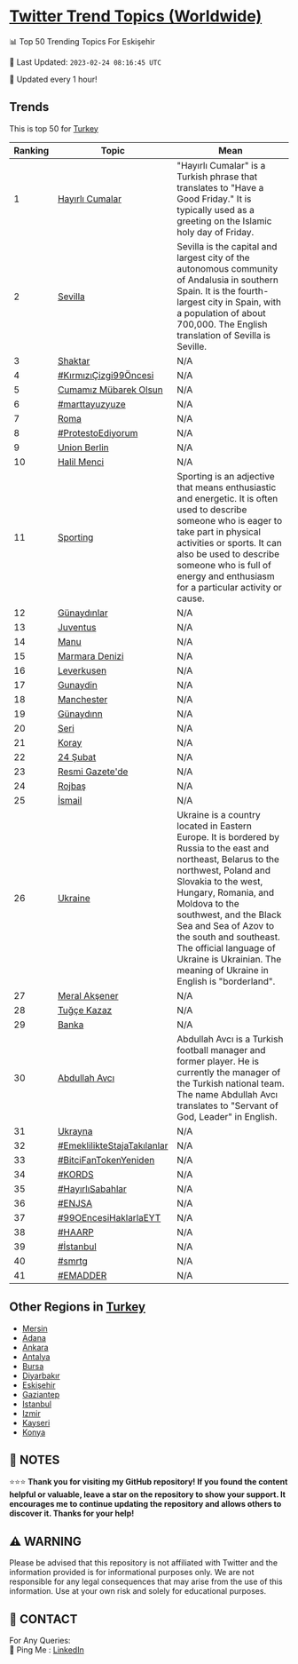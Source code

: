 [Twitter Trend Topics (Worldwide)](https://github.com/ErcinDedeoglu/Twitter-Trend-Topics)
==========


📊 Top 50 Trending Topics For Eskişehir

📆 Last Updated: `2023-02-24 08:16:45 UTC`

🔧 Updated every 1 hour!


## Trends

This is top 50 for [Turkey](</Turkey>)

| Ranking | Topic | Mean |
| ------- | ------------ | ------------ |
| 1 | [Hayırlı Cumalar](http://twitter.com/search?q=Hay%c4%b1rl%c4%b1+Cumalar) | "Hayırlı Cumalar" is a Turkish phrase that translates to "Have a Good Friday." It is typically used as a greeting on the Islamic holy day of Friday. |
| 2 | [Sevilla](http://twitter.com/search?q=Sevilla) | Sevilla is the capital and largest city of the autonomous community of Andalusia in southern Spain. It is the fourth-largest city in Spain, with a population of about 700,000. The English translation of Sevilla is Seville. |
| 3 | [Shaktar](http://twitter.com/search?q=Shaktar) | N/A |
| 4 | [#KırmızıÇizgi99Öncesi](http://twitter.com/search?q=%23K%c4%b1rm%c4%b1z%c4%b1%c3%87izgi99%c3%96ncesi) | N/A |
| 5 | [Cumamız Mübarek Olsun](http://twitter.com/search?q=Cumam%c4%b1z+M%c3%bcbarek+Olsun) | N/A |
| 6 | [#marttayuzyuze](http://twitter.com/search?q=%23marttayuzyuze) | N/A |
| 7 | [Roma](http://twitter.com/search?q=Roma) | N/A |
| 8 | [#ProtestoEdiyorum](http://twitter.com/search?q=%23ProtestoEdiyorum) | N/A |
| 9 | [Union Berlin](http://twitter.com/search?q=Union+Berlin) | N/A |
| 10 | [Halil Menci](http://twitter.com/search?q=Halil+Menci) | N/A |
| 11 | [Sporting](http://twitter.com/search?q=Sporting) | Sporting is an adjective that means enthusiastic and energetic. It is often used to describe someone who is eager to take part in physical activities or sports. It can also be used to describe someone who is full of energy and enthusiasm for a particular activity or cause. |
| 12 | [Günaydınlar](http://twitter.com/search?q=G%c3%bcnayd%c4%b1nlar) | N/A |
| 13 | [Juventus](http://twitter.com/search?q=Juventus) | N/A |
| 14 | [Manu](http://twitter.com/search?q=Manu) | N/A |
| 15 | [Marmara Denizi](http://twitter.com/search?q=Marmara+Denizi) | N/A |
| 16 | [Leverkusen](http://twitter.com/search?q=Leverkusen) | N/A |
| 17 | [Gunaydin](http://twitter.com/search?q=Gunaydin) | N/A |
| 18 | [Manchester](http://twitter.com/search?q=Manchester) | N/A |
| 19 | [Günaydınn](http://twitter.com/search?q=G%c3%bcnayd%c4%b1nn) | N/A |
| 20 | [Seri](http://twitter.com/search?q=Seri) | N/A |
| 21 | [Koray](http://twitter.com/search?q=Koray) | N/A |
| 22 | [24 Şubat](http://twitter.com/search?q=24+%c5%9eubat) | N/A |
| 23 | [Resmi Gazete'de](http://twitter.com/search?q=Resmi+Gazete%27de) | N/A |
| 24 | [Rojbaş](http://twitter.com/search?q=Rojba%c5%9f) | N/A |
| 25 | [İsmail](http://twitter.com/search?q=%c4%b0smail) | N/A |
| 26 | [Ukraine](http://twitter.com/search?q=Ukraine) | Ukraine is a country located in Eastern Europe. It is bordered by Russia to the east and northeast, Belarus to the northwest, Poland and Slovakia to the west, Hungary, Romania, and Moldova to the southwest, and the Black Sea and Sea of Azov to the south and southeast. The official language of Ukraine is Ukrainian. The meaning of Ukraine in English is "borderland". |
| 27 | [Meral Akşener](http://twitter.com/search?q=Meral+Ak%c5%9fener) | N/A |
| 28 | [Tuğçe Kazaz](http://twitter.com/search?q=Tu%c4%9f%c3%a7e+Kazaz) | N/A |
| 29 | [Banka](http://twitter.com/search?q=Banka) | N/A |
| 30 | [Abdullah Avcı](http://twitter.com/search?q=Abdullah+Avc%c4%b1) | Abdullah Avcı is a Turkish football manager and former player. He is currently the manager of the Turkish national team. The name Abdullah Avcı translates to "Servant of God, Leader" in English. |
| 31 | [Ukrayna](http://twitter.com/search?q=Ukrayna) | N/A |
| 32 | [#EmeklilikteStajaTakılanlar](http://twitter.com/search?q=%23EmeklilikteStajaTak%c4%b1lanlar) | N/A |
| 33 | [#BitciFanTokenYeniden](http://twitter.com/search?q=%23BitciFanTokenYeniden) | N/A |
| 34 | [#KORDS](http://twitter.com/search?q=%23KORDS) | N/A |
| 35 | [#HayırlıSabahlar](http://twitter.com/search?q=%23Hay%c4%b1rl%c4%b1Sabahlar) | N/A |
| 36 | [#ENJSA](http://twitter.com/search?q=%23ENJSA) | N/A |
| 37 | [#99OEncesiHaklarlaEYT](http://twitter.com/search?q=%2399OEncesiHaklarlaEYT) | N/A |
| 38 | [#HAARP](http://twitter.com/search?q=%23HAARP) | N/A |
| 39 | [#İstanbul](http://twitter.com/search?q=%23%c4%b0stanbul) | N/A |
| 40 | [#smrtg](http://twitter.com/search?q=%23smrtg) | N/A |
| 41 | [#EMADDER](http://twitter.com/search?q=%23EMADDER) | N/A |



## Other Regions in [Turkey](</Turkey>)

* [Mersin](</Turkey/Mersin.md>)
* [Adana](</Turkey/Adana.md>)
* [Ankara](</Turkey/Ankara.md>)
* [Antalya](</Turkey/Antalya.md>)
* [Bursa](</Turkey/Bursa.md>)
* [Diyarbakır](</Turkey/Diyarbakır.md>)
* [Eskişehir](</Turkey/Eskişehir.md>)
* [Gaziantep](</Turkey/Gaziantep.md>)
* [Istanbul](</Turkey/Istanbul.md>)
* [Izmir](</Turkey/Izmir.md>)
* [Kayseri](</Turkey/Kayseri.md>)
* [Konya](</Turkey/Konya.md>)



## 📝 NOTES

⭐⭐⭐ **Thank you for visiting my GitHub repository! If you found the content helpful or valuable, leave a star on the repository to show your support. It encourages me to continue updating the repository and allows others to discover it. Thanks for your help!**


## ⚠️ WARNING

Please be advised that this repository is not affiliated with Twitter and the information provided is for informational purposes only. We are not responsible for any legal consequences that may arise from the use of this information. Use at your own risk and solely for educational purposes.


## 📨 CONTACT

 For Any Queries:  
            🏓 Ping Me : [LinkedIn](https://www.linkedin.com/in/ercindedeoglu/)
